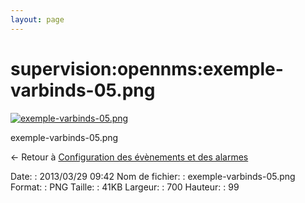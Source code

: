 ```yaml
---
layout: page
---
```


supervision:opennms:exemple-varbinds-05.png
===========================================

[![exemple-varbinds-05.png](../..//assets/media/supervision/opennms/exemple-varbinds-05.png@cache=&w=700&h=99 "exemple-varbinds-05.png")](../..//assets/media/supervision/opennms/exemple-varbinds-05.png@cache= "Afficher le fichier original")

exemple-varbinds-05.png

← Retour à [Configuration des évènements et des
alarmes](../../../opennms/events-alarms.html "opennms:events-alarms")

Date:
:   2013/03/29 09:42
Nom de fichier:
:   exemple-varbinds-05.png
Format:
:   PNG
Taille:
:   41KB
Largeur:
:   700
Hauteur:
:   99

